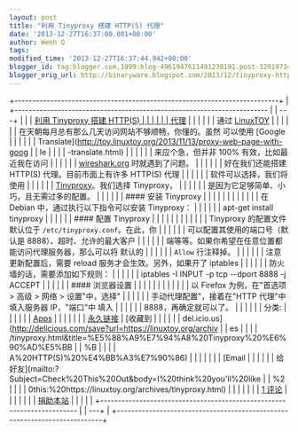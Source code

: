 ```yaml
---
layout: post
title: "利用 Tinyproxy 搭建 HTTP(S) 代理"
date: '2013-12-27T16:37:00.001+08:00'
author: Wenh Q
tags:
modified_time: '2013-12-27T16:37:44.942+08:00'
blogger_id: tag:blogger.com,1999:blog-4961947611491238191.post-3291973444784695463
blogger_orig_url: http://binaryware.blogspot.com/2013/12/tinyproxy-https.html
---
```

+--------------------------------------------------------------------------+
| +----------------------------------------------------------------------- |
| ---+                                                                     |
| | [利用 Tinyproxy 搭建 HTTP(S)                                             | |
|                                                                          |
| | 代理](https://linuxtoy.org/archives/tinyproxy.html)                      |
|  |                                                                       |
| | 通过 [LinuxTOY](https://linuxtoy.org/)                                   |
|  |                                                                       |
| | 在天朝每月总有那么几天访问网站不够顺畅，你懂的。虽然 可以使用 [Google    | |
|                                                                          |
| | Translate](http://toy.linuxtoy.org/2013/11/13/proxy-web-page-with-goog |
| le |                                                                     |
| | -translate.html)                                                       |
|    |                                                                     |
| | 来应个急，但并非 100% 有效，比如最近我在访问                             | |
|                                                                          |
| | [wireshark.org](http://wireshark.org/) 时就遇到了问题。                 | |
|                                                                          |
| | 好在我们还能搭建 HTTP(S) 代理。目前市面上有许多 HTTP(S) 代理             | |
|                                                                          |
| | 软件可以选择，我们将使用                                                 | |
|                                                                          |
| | [Tinyproxy](https://banu.com/tinyproxy/)。我们选择 Tinyproxy，           | |
|                                                                          |
| | 是因为它足够简单、小巧，且无需过多的配置。                              | |
|                                                                          |
| | #### 安装 Tinyproxy                                                      |
|  |                                                                       |
| |                                                                        |
|    |                                                                     |
| | 在 Debian 中，通过执行以下指令可以安装 Tinyproxy：                      | |
|                                                                          |
| | apt-get install tinyproxy                                             |
|    |                                                                     |
| | #### 配置 Tinyproxy                                                      |
|  |                                                                       |
| |                                                                        |
|    |                                                                     |
| | Tinyproxy 的配置文件默认位于 `/etc/tinyproxy.conf`。在此，你             | |
|                                                                          |
| | 可以配置其使用的端口号（默认是 8888）、超时、允许的最大客户              | |
|                                                                          |
| | 端等等。如果你希望在任意位置都能访问代理服务器，那么可以将 默认的        | |
|                                                                          |
| | `Allow` 行注释掉。                                                      | |
|                                                                          |
| | 注意更新配置后，需要 reload 服务才会生效。另外，如果开了 iptables        | |
|                                                                          |
| | 防火墙的话，需要添加如下规则：                                          | |
|                                                                          |
| | iptables -I INPUT -p tcp --dport 8888 -j ACCEPT                       |
|    |                                                                     |
| | #### 浏览器设置                                                          | |
|                                                                          |
| |                                                                        |
|    |                                                                     |
| | 以 Firefox 为例，在"首选项 > 高级 > 网络 > 设置"中，选择"             | |
|                                                                          |
| | 手动代理配置"，接着在"HTTP 代理"中填入服务器 IP，"端口"中 填入           | |
|                                                                          |
| | 8888，再确定就可以了。                                                  | |
|                                                                          |
| | 分类:                                                                    |
|  |                                                                       |
| | [Apps](https://linuxtoy.org/category/apps "查看 Apps 中的全部文章") |    | |
|                                                                          |
| | [永久链接](https://linuxtoy.org/archives/tinyproxy.html) | [收藏到       | |
|                                                                          |
| | del.icio.us](http://delicious.com/save?url=https://linuxtoy.org/archiv |
| es |                                                                     |
| | /tinyproxy.html&title=%E5%88%A9%E7%94%A8%20Tinyproxy%20%E6%90%AD%E5%BB |
| %B |                                                                     |
| | A%20HTTP(S)%20%E4%BB%A3%E7%90%86)                                      |
|    |                                                                     |
| | | [Email                                                               |
|    |                                                                     |
| | 给好友](mailto:?Subject=Check%20This%20Out&body=I%20think%20you'll%20like |
| %2 |                                                                     |
| | 0this:%20https://linuxtoy.org/archives/tinyproxy.html)                 |
|    |                                                                     |
| | | [1 评论](https://linuxtoy.org/archives/tinyproxy.html#comments) |      |
|  |                                                                       |
| | [捐助本站](http://linuxtoy.org/faq/donate)                               | |
|                                                                          |
| +----------------------------------------------------------------------- |
| ---+                                                                     |
+--------------------------------------------------------------------------+
